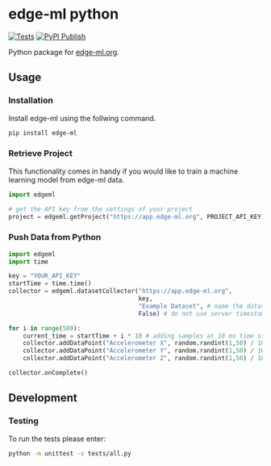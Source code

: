 # edge-ml python
[![Tests](https://github.com/edge-ml/python/actions/workflows/tests.yml/badge.svg)](https://github.com/edge-ml/python/actions/workflows/tests.yml)
[![PyPI Publish](https://github.com/edge-ml/python/actions/workflows/PyPIPublish.yml/badge.svg)](https://github.com/edge-ml/python/actions/workflows/PyPIPublish.yml)

Python package for [edge-ml.org](https://edge-ml.org).

## Usage
### Installation
Install edge-ml using the follwing command.
```bash
pip install edge-ml
```

### Retrieve Project
This functionality comes in handy if you would like to train a machine learning model from edge-ml data.
```python
import edgeml

# get the API key from the settings of your project
project = edgeml.getProject("https://app.edge-ml.org", PROJECT_API_KEY) 
```

### Push Data from Python
```python
import edgeml
import time

key = "YOUR_API_KEY"
startTime = time.time()
collector = edgeml.datasetCollector("https://app.edge-ml.org",
                                    key,
                                    "Example Dataset", # name the dataset you would like to upload
                                    False) # do not use server timestamps

for i in range(500):
    current_time = startTime + i * 10 # adding samples at 10 ms time steps
    collector.addDataPoint("Accelerometer X", random.randint(1,50) / 10.0, current_time) 
    collector.addDataPoint("Accelerometer Y", random.randint(1,50) / 10.0, current_time) 
    collector.addDataPoint("Accelerometer Z", random.randint(1,50) / 10.0, current_time) 

collector.onComplete()
```

## Development
### Testing
To run the tests please enter:

```bash
python -m unittest -v tests/all.py
```
